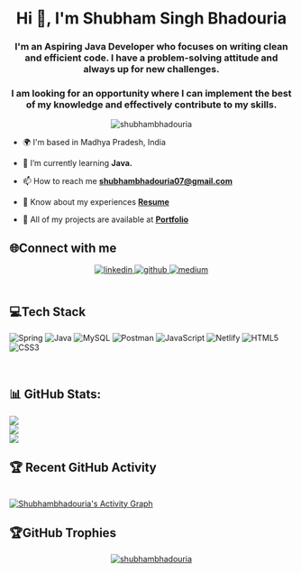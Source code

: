 
<h1 align="center">Hi 👋, I'm Shubham Singh Bhadouria</h1>

<h3 align="center">I'm an Aspiring Java Developer who focuses on writing clean and efficient code. I have a problem-solving attitude and  always up for new challenges. </h3>
<h3 align="center">I am looking for an opportunity where I can implement the best of my knowledge and effectively contribute to my skills.</h3>
<p align="center"> <img src="https://komarev.com/ghpvc/?username=shubhambhadouria&label=Profile%20views&color=0e75b6&style=flat" alt="shubhambhadouria" /> </p>

- 🌍 I'm based in Madhya Pradesh, India
- 🌱 I’m currently learning **Java.**


- 📫 How to reach me **shubhambhadouria07@gmail.com**

- 📄 Know about my experiences [**Resume**](https://drive.google.com/file/d/1Zj6KsP_4RZrOBwiXXNk_npuO_1N-YqC7/view?usp=sharing)

- 💼  All of my projects are available at [**Portfolio**](https://shubhambhadouria.github.io/Portfolio/)

## 🌐Connect with me  
<div align="center">
<a href="https://linkedin.com/in/shubham-singh-bhadouria-aa55a114b" target="_blank">
<img src=https://img.shields.io/badge/linkedin-%231E77B5.svg?&style=for-the-badge&logo=linkedin&logoColor=white alt=linkedin style="margin-bottom: 5px;" />
</a>
<a href="https://github.com/Shubhambhadouria" target="_blank">
<img src=https://img.shields.io/badge/github-%2324292e.svg?&style=for-the-badge&logo=github&logoColor=white alt=github style="margin-bottom: 5px;" />
</a>
<a href="https://medium.com/@shubhambhadouria07" target="_blank">
<img src=https://img.shields.io/badge/medium-%23292929.svg?&style=for-the-badge&logo=medium&logoColor=white alt=medium style="margin-bottom: 5px;" />
</a>  
</div>  
  

<br/>  


## 💻Tech Stack 
![Spring](https://img.shields.io/badge/spring-%236DB33F.svg?style=for-the-badge&logo=spring&logoColor=white) 
![Java](https://img.shields.io/badge/Java-ED8B00?style=for-the-badge&logo=java&logoColor=white)
![MySQL](https://img.shields.io/badge/MySQL-00000F?style=for-the-badge&logo=mysql&logoColor=white)
![Postman](https://img.shields.io/badge/Postman-FF6C37?style=for-the-badge&logo=postman&logoColor=white) 
![JavaScript](https://img.shields.io/badge/JavaScript-323330?style=for-the-badge&logo=javascript&logoColor=F7DF1E)
![Netlify](https://img.shields.io/badge/netlify-%23000000.svg?style=for-the-badge&logo=netlify&logoColor=#00C7B7) 
![HTML5](https://img.shields.io/badge/HTML5-E34F26?style=for-the-badge&logo=html5&logoColor=white)
![CSS3](https://img.shields.io/badge/CSS3-1572B6?style=for-the-badge&logo=css3&logoColor=white)




<a href="" target="blank"><img src="https://img.shields.io/static/v1?style=for-the-badge&message=SpringBoot&color=00d09c&label=" alt="" /></a>
<a href="" target="blank"><img src="https://img.shields.io/static/v1?style=for-the-badge&message=Hibernate&color=000030&label=" alt=""/></a>
<a href="" target="blank"><img src="https://img.shields.io/static/v1?style=for-the-badge&message=JDBC&color=400030&label=" alt=""/></a>
<!-- <a href="" target="blank"><img src="https://img.shields.io/static/v1?style=for-the-badge&message=Servlets&color=700030&label=" alt=""/></a> -->








## 📊 GitHub Stats:
![](https://github-readme-stats.vercel.app/api?username=ShubhamBhadouria&theme=dark&hide_border=false&include_all_commits=false&count_private=false)<br/>
![](https://github-readme-streak-stats.herokuapp.com/?user=ShubhamBhadouria&theme=dark&hide_border=false)<br/>
![](https://github-readme-stats.vercel.app/api/top-langs/?username=ShubhamBhadouria&theme=dark&hide_border=false&include_all_commits=false&count_private=false&layout=compact)
## :trophy: Recent GitHub Activity
  <br/>
   <a href="https://github.com/Shubhambhadouria"><img alt="Shubhambhadouria's Activity Graph" src="https://activity-graph.herokuapp.com/graph?username=Shubhambhadouria&custom_title=Shubhambhadouria's%20Contribution%20Graph&theme=react-dark" /></a>
  <br/>



## 🏆GitHub Trophies
<p align="center"> <a href="https://github.com/ryo-ma/github-profile-trophy"><img src="https://github-profile-trophy.vercel.app/?username=shubhambhadouria&layout=compact&theme=onedark" alt="shubhambhadouria" /></a> </p>
